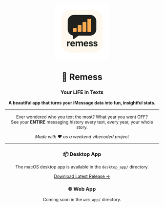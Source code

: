 <div align="center">
  <img src="desktop_app/icon.png" alt="Remess Icon" width="180" height="180" />
  
  # 💬 Remess
  ### Your LIFE in Texts
  
  <p><strong>A beautiful app that turns your iMessage data into fun, insightful stats.</strong></p>
  
  ---
  
  <p>Ever wondered who you text the most? What year you went OFF?<br/>
  See your <strong>ENTIRE</strong> messaging history every text, every year, your whole story.</p>
  
  <p><em>Made with ❤️ as a weekend vibecoded project</em></p>
  
  ---
  
  ### 📦 Desktop App
  <p>The macOS desktop app is available in the <code>desktop_app/</code> directory.</p>
  <p><a href="https://github.com/FO214/remess/releases/latest">Download Latest Release →</a></p>
  
  ### 🌐 Web App
  <p>Coming soon in the <code>web_app/</code> directory.</p>
  
</div>
